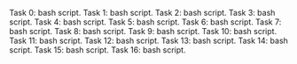Task 0: bash script.
Task 1: bash script.
Task 2: bash script.
Task 3: bash script.
Task 4: bash script.
Task 5: bash script.
Task 6: bash script.
Task 7: bash script.
Task 8: bash script.
Task 9: bash script.
Task 10: bash script.
Task 11: bash script.
Task 12: bash script.
Task 13: bash script.
Task 14: bash script.
Task 15: bash script.
Task 16: bash script.

